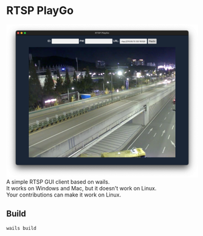 # RTSP PlayGo

![Demo image](doc/demo.png)
A simple RTSP GUI client based on wails.  
It works on Windows and Mac, but it doesn't work on Linux.  
Your contributions can make it work on Linux.

## Build
```
wails build
```